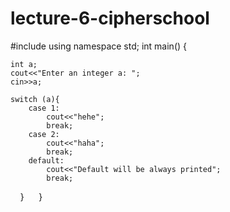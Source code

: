 # lecture-6-cipherschool
#include <iostream>
using namespace std;
int main() {
   
    
    int a;
    cout<<"Enter an integer a: ";
    cin>>a;
    
    switch (a){
        case 1:
            cout<<"hehe";
            break;
        case 2:
            cout<<"haha";
            break;
        default:
            cout<<"Default will be always printed";
            break;
    }
    
}
